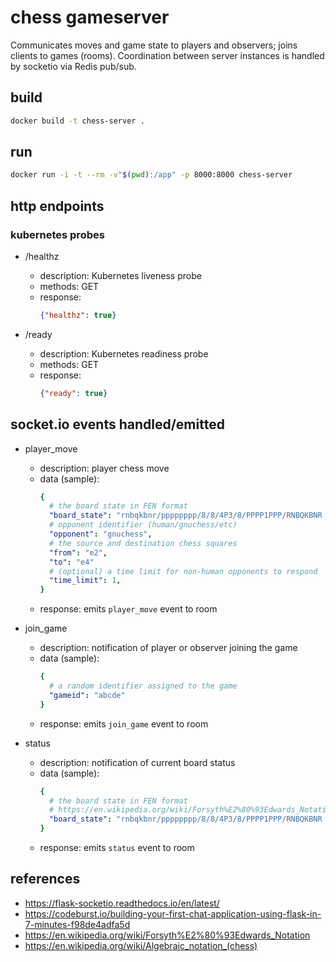 # chess gameserver
Communicates moves and game state to players and observers; joins clients to games (rooms).  Coordination between server instances is handled by socketio via Redis pub/sub.

## build
```bash
docker build -t chess-server .
```

## run
```bash
docker run -i -t --rm -v"$(pwd):/app" -p 8000:8000 chess-server
```

## http endpoints
### kubernetes probes
- /healthz
  - description: Kubernetes liveness probe
  - methods: GET
  - response:
    ```json
    {"healthz": true}
    ```

- /ready
  - description: Kubernetes readiness probe
  - methods: GET
  - response:
    ```json
    {"ready": true}
    ```

## socket.io events handled/emitted
- player_move
  - description: player chess move
  - data (sample):
    ```yaml
    {
      # the board state in FEN format
      "board_state": "rnbqkbnr/pppppppp/8/8/4P3/8/PPPP1PPP/RNBQKBNR b KQkq e3 0 1",
      # opponent identifier (human/gnuchess/etc)
      "opponent": "gnuchess",
      # the source and destination chess squares
      "from": "e2",
      "to": "e4"
      # (optional) a time limit for non-human opponents to respond
      "time_limit": 1,
    }
    ```
  - response: emits `player_move` event to room

- join_game
  - description: notification of player or observer joining the game
  - data (sample):
    ```yaml
    {
      # a random identifier assigned to the game
      "gameid": "abcde"
    }
    ```
  - response: emits `join_game` event to room

- status
  - description: notification of current board status
  - data (sample):
    ```yaml
    {
      # the board state in FEN format
      # https://en.wikipedia.org/wiki/Forsyth%E2%80%93Edwards_Notation
      "board_state": "rnbqkbnr/pppppppp/8/8/4P3/8/PPPP1PPP/RNBQKBNR b KQkq e3 0 1",
    }
    ```
  - response: emits `status` event to room

## references
- https://flask-socketio.readthedocs.io/en/latest/
- https://codeburst.io/building-your-first-chat-application-using-flask-in-7-minutes-f98de4adfa5d
- https://en.wikipedia.org/wiki/Forsyth%E2%80%93Edwards_Notation
- https://en.wikipedia.org/wiki/Algebraic_notation_(chess)
